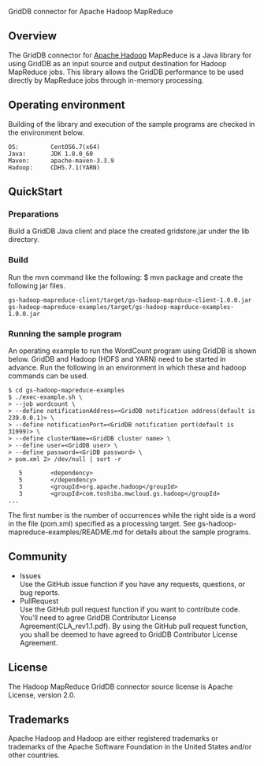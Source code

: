 GridDB connector for Apache Hadoop MapReduce

## Overview

The GridDB connector for [Apache Hadoop](http://hadoop.apache.org/) MapReduce is a Java library for using GridDB as an input source and output destination for Hadoop MapReduce jobs.
 This library allows the GridDB performance to be used directly by MapReduce jobs through in-memory processing.


## Operating environment

Building of the library and execution of the sample programs are checked in the environment below.

    OS:         CentOS6.7(x64)
    Java:       JDK 1.8.0_60
    Maven:      apache-maven-3.3.9
    Hadoop:     CDH5.7.1(YARN)

## QuickStart
### Preparations

Build a GridDB Java client and place the created gridstore.jar under the lib directory.


### Build

Run the mvn command like the following:
    $ mvn package
and create the following jar files. 

    gs-hadoop-mapreduce-client/target/gs-hadoop-maprduce-client-1.0.0.jar
    gs-hadoop-mapreduce-examples/target/gs-hadoop-maprduce-examples-1.0.0.jar

### Running the sample program

An operating example to run the WordCount program using GridDB is shown below.
 GridDB and Hadoop (HDFS and YARN) need to be started in advance.
Run the following in an environment in which these and hadoop commands can be used.


    $ cd gs-hadoop-mapreduce-examples
    $ ./exec-example.sh \
    > --job wordcount \
    > --define notificationAddress=<GridDB notification address(default is 239.0.0.1)> \
    > --define notificationPort=<GridDB notification port(default is 31999)> \
    > --define clusterName=<GridDB cluster name> \
    > --define user=<GridDB user> \
    > --define password=<GriDB password> \
    > pom.xml 2> /dev/null | sort -r

       5        <dependency>
       5        </dependency>
       3        <groupId>org.apache.hadoop</groupId>
       3        <groupId>com.toshiba.mwcloud.gs.hadoop</groupId>
    ...

The first number is the number of occurrences while the right side is a word in the file
(pom.xml) specified as a processing target. See 
gs-hadoop-mapreduce-examples/README.md for details about the sample programs.

## Community

  * Issues  
    Use the GitHub issue function if you have any requests, questions, or bug reports. 
  * PullRequest  
    Use the GitHub pull request function if you want to contribute code.
    You'll need to agree GridDB Contributor License Agreement(CLA_rev1.1.pdf).
    By using the GitHub pull request function, you shall be deemed to have agreed to GridDB Contributor License Agreement.

## License
  
The Hadoop MapReduce GridDB connector source license is Apache License, version 2.0.

## Trademarks

  Apache Hadoop and Hadoop are either registered trademarks or trademarks of the Apache Software Foundation in the United States and/or other countries.

